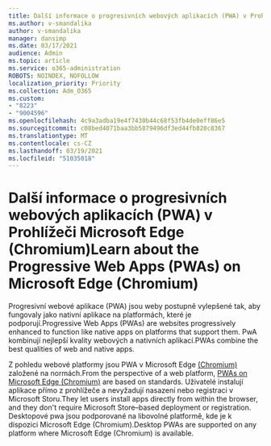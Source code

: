 ```yaml
---
title: Další informace o progresivních webových aplikacích (PWA) v Prohlížeči Microsoft Edge (Chromium)
ms.author: v-smandalika
author: v-smandalika
manager: dansimp
ms.date: 03/17/2021
audience: Admin
ms.topic: article
ms.service: o365-administration
ROBOTS: NOINDEX, NOFOLLOW
localization_priority: Priority
ms.collection: Adm_O365
ms.custom:
- "8223"
- "9004596"
ms.openlocfilehash: 4c9a3adba19e4f7430b44c68f53fb4de0eff86e5
ms.sourcegitcommit: c08bed4071baa3bb5879496df3ed44fb828c8367
ms.translationtype: MT
ms.contentlocale: cs-CZ
ms.lasthandoff: 03/19/2021
ms.locfileid: "51035018"
---
```

# <a name="learn-about-the-progressive-web-apps-pwas-on-microsoft-edge-chromium"></a><span data-ttu-id="63690-102">Další informace o progresivních webových aplikacích (PWA) v Prohlížeči Microsoft Edge (Chromium)</span><span class="sxs-lookup"><span data-stu-id="63690-102">Learn about the Progressive Web Apps (PWAs) on Microsoft Edge (Chromium)</span></span>

<span data-ttu-id="63690-103">Progresivní webové aplikace (PWA) jsou weby postupně vylepšené tak, aby fungovaly jako nativní aplikace na platformách, které je podporují.</span><span class="sxs-lookup"><span data-stu-id="63690-103">Progressive Web Apps (PWAs) are websites progressively enhanced to function like native apps on platforms that support them.</span></span> <span data-ttu-id="63690-104">PwA kombinují nejlepší kvality webových a nativních aplikací.</span><span class="sxs-lookup"><span data-stu-id="63690-104">PWAs combine the best qualities of web and native apps.</span></span>

<span data-ttu-id="63690-105">Z pohledu webové platformy jsou PWA v Microsoft Edge [(Chromium)](https://docs.microsoft.com/microsoft-edge/progressive-web-apps-chromium/#pwas-on-microsoft-edge-chromium) založené na normách.</span><span class="sxs-lookup"><span data-stu-id="63690-105">From the perspective of a web platform, [PWAs on Microsoft Edge (Chromium)](https://docs.microsoft.com/microsoft-edge/progressive-web-apps-chromium/#pwas-on-microsoft-edge-chromium) are based on standards.</span></span> <span data-ttu-id="63690-106">Uživatelé instalují aplikace přímo z prohlížeče a nevyžadují nasazení nebo registraci v Microsoft Storu.</span><span class="sxs-lookup"><span data-stu-id="63690-106">They let users install apps directly from within the browser, and they don't require Microsoft Store–based deployment or registration.</span></span> <span data-ttu-id="63690-107">Desktopové pwa jsou podporované na libovolné platformě, kde je k dispozici Microsoft Edge (Chromium).</span><span class="sxs-lookup"><span data-stu-id="63690-107">Desktop PWAs are supported on any platform where Microsoft Edge (Chromium) is available.</span></span>
